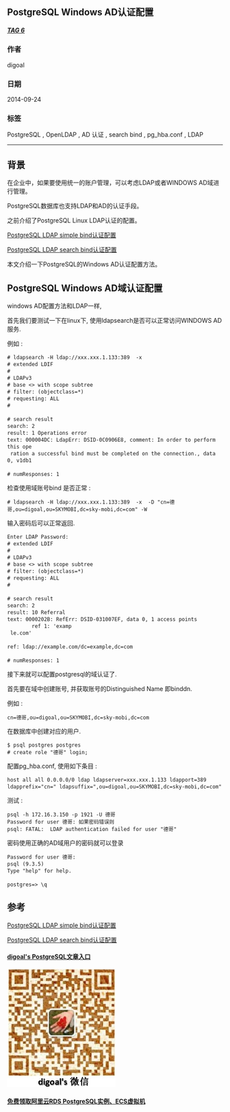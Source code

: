 ## PostgreSQL Windows AD认证配置
##### [TAG 6](../class/6.md)
                
### 作者               
digoal                
                
### 日期              
2014-09-24                  
                
### 标签              
PostgreSQL , OpenLDAP , AD 认证 , search bind , pg_hba.conf , LDAP                                           
                
----              
                
## 背景  
在企业中，如果要使用统一的账户管理，可以考虑LDAP或者WINDOWS AD域进行管理。  
  
PostgreSQL数据库也支持LDAP和AD的认证手段。    
   
之前介绍了PostgreSQL Linux LDAP认证的配置。      
  
[PostgreSQL LDAP simple bind认证配置](../201406/20140606_02.md)    
  
[PostgreSQL LDAP search bind认证配置](../201406/20140609_01.md)   
  
本文介绍一下PostgreSQL的Windows AD认证配置方法。  
  
## PostgreSQL Windows AD域认证配置
windows AD配置方法和LDAP一样,  
  
首先我们要测试一下在linux下, 使用ldapsearch是否可以正常访问WINDOWS AD 服务.  
  
例如 :   
  
```
# ldapsearch -H ldap://xxx.xxx.1.133:389  -x
# extended LDIF
#
# LDAPv3
# base <> with scope subtree
# filter: (objectclass=*)
# requesting: ALL
#

# search result
search: 2
result: 1 Operations error
text: 000004DC: LdapErr: DSID-0C0906E8, comment: In order to perform this ope
 ration a successful bind must be completed on the connection., data 0, v1db1

# numResponses: 1
```
  
检查使用域账号bind 是否正常 :   
  
```
# ldapsearch -H ldap://xxx.xxx.1.133:389  -x  -D "cn=德哥,ou=digoal,ou=SKYMOBI,dc=sky-mobi,dc=com" -W 
```
  
输入密码后可以正常返回.  
  
```
Enter LDAP Password: 
# extended LDIF
#
# LDAPv3
# base <> with scope subtree
# filter: (objectclass=*)
# requesting: ALL
#

# search result
search: 2
result: 10 Referral
text: 0000202B: RefErr: DSID-031007EF, data 0, 1 access points
        ref 1: 'examp
 le.com'

ref: ldap://example.com/dc=example,dc=com

# numResponses: 1
```
  
接下来就可以配置postgresql的域认证了.  
  
首先要在域中创建账号, 并获取账号的Distinguished Name 即binddn.  
  
例如 :   
  
```
cn=德哥,ou=digoal,ou=SKYMOBI,dc=sky-mobi,dc=com
```
  
在数据库中创建对应的用户.  
  
```
$ psql postgres postgres
# create role "德哥" login;
```
  
配置pg_hba.conf, 使用如下条目 :   
  
```
host all all 0.0.0.0/0 ldap ldapserver=xxx.xxx.1.133 ldapport=389 ldapprefix="cn=" ldapsuffix=",ou=digoal,ou=SKYMOBI,dc=sky-mobi,dc=com"
```
  
测试 :   
  
```
psql -h 172.16.3.150 -p 1921 -U 德哥
Password for user 德哥: 如果密码错误则
psql: FATAL:  LDAP authentication failed for user "德哥"
```
  
密码使用正确的AD域用户的密码就可以登录  
  
```
Password for user 德哥: 
psql (9.3.5)
Type "help" for help.

postgres=> \q
```
  
## 参考
[PostgreSQL LDAP simple bind认证配置](../201406/20140606_02.md)     
  
[PostgreSQL LDAP search bind认证配置](../201406/20140609_01.md)    
    
    
          
       
  
  
  
  
  
  
  
  
  
  
  
  
  
  
  
#### [digoal's PostgreSQL文章入口](https://github.com/digoal/blog/blob/master/README.md "22709685feb7cab07d30f30387f0a9ae")
  
  
![digoal's weixin](../pic/digoal_weixin.jpg "f7ad92eeba24523fd47a6e1a0e691b59")
  
  
  
  
  
  
  
  
#### [免费领取阿里云RDS PostgreSQL实例、ECS虚拟机](https://www.aliyun.com/database/postgresqlactivity "57258f76c37864c6e6d23383d05714ea")
  
